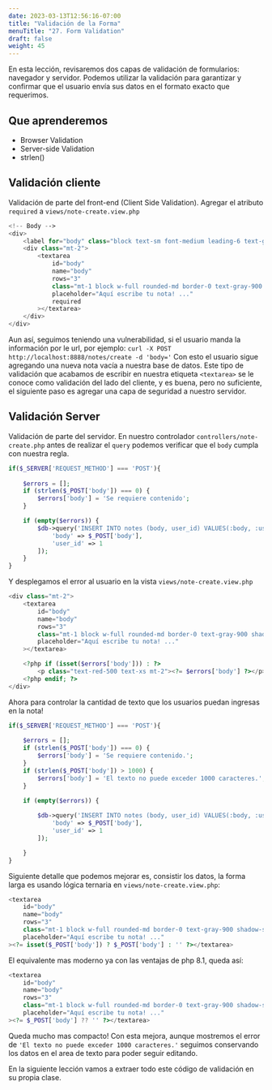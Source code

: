 ```yaml
---
date: 2023-03-13T12:56:16-07:00
title: "Validación de la Forma"
menuTitle: "27. Form Validation"
draft: false
weight: 45
---
```


En esta lección, revisaremos dos capas de validación de formularios: navegador y servidor. Podemos utilizar la validación para garantizar y confirmar que el usuario envía sus datos en el formato exacto que requerimos.

## Que aprenderemos
- Browser Validation
- Server-side Validation
- strlen()

## Validación cliente
Validación de parte del front-end (Client Side Validation).
Agregar el atributo `required` a `views/note-create.view.php`
```php
<!-- Body -->
<div>
	<label for="body" class="block text-sm font-medium leading-6 text-gray-900">Nota</label>
	<div class="mt-2">
		<textarea 
			id="body" 
			name="body" 
			rows="3" 
			class="mt-1 block w-full rounded-md border-0 text-gray-900 shadow-sm ring-1 ring-inset ring-gray-300 placeholder:text-gray-400 focus:ring-2 focus:ring-inset focus:ring-indigo-600 sm:py-1.5 sm:text-sm sm:leading-6" 
			placeholder="Aquí escribe tu nota! ..."
			required
		></textarea>
	</div>
</div>
```
Aun así, seguimos teniendo una vulnerabilidad, si el usuario manda la información por le url, por ejemplo:
`curl -X POST http://localhost:8888/notes/create -d 'body='`
Con esto el usuario sigue agregando una nueva nota vacía a nuestra base de datos.
Este tipo de validación que acabamos de escribir en nuestra etiqueta `<textarea>` se le conoce como validación del lado del cliente, y es buena, pero no suficiente, el siguiente paso es agregar una capa de seguridad a nuestro servidor.

## Validación Server
Validación de parte del servidor.
En nuestro controlador `controllers/note-create.php` antes de realizar el `query` podemos verificar que el `body` cumpla con nuestra regla.
```php
if($_SERVER['REQUEST_METHOD'] === 'POST'){
    
    $errors = [];
    if (strlen($_POST['body']) === 0) {
        $errors['body'] = 'Se requiere contenido';
    }

    if (empty($errors)) {
        $db->query('INSERT INTO notes (body, user_id) VALUES(:body, :user_id)', [
            'body' => $_POST['body'],
            'user_id' => 1
        ]);
    }
}
```
Y desplegamos el error al usuario en la vista `views/note-create.view.php`
```php
<div class="mt-2">
	<textarea 
		id="body" 
		name="body" 
		rows="3" 
		class="mt-1 block w-full rounded-md border-0 text-gray-900 shadow-sm ring-1 ring-inset ring-gray-300 placeholder:text-gray-400 focus:ring-2 focus:ring-inset focus:ring-indigo-600 sm:py-1.5 sm:text-sm sm:leading-6" 
		placeholder="Aquí escribe tu nota! ..."
	></textarea>

	<?php if (isset($errors['body'])) : ?>
		<p class="text-red-500 text-xs mt-2"><?= $errors['body'] ?></p>
	<?php endif; ?>
</div>
```
Ahora para controlar la cantidad de texto que los usuarios puedan ingresas en la nota!
```php
if($_SERVER['REQUEST_METHOD'] === 'POST'){
    
    $errors = [];
    if (strlen($_POST['body']) === 0) {
        $errors['body'] = 'Se requiere contenido.';
    }
    if (strlen($_POST['body']) > 1000) {
        $errors['body'] = 'El texto no puede exceder 1000 caracteres.';
    }

    if (empty($errors)) {
        
        $db->query('INSERT INTO notes (body, user_id) VALUES(:body, :user_id)', [
            'body' => $_POST['body'],
            'user_id' => 1
        ]);

    }
}
```
Siguiente detalle que podemos mejorar es, consistir los datos, la forma larga es usando lógica ternaria en `views/note-create.view.php`:
```php
<textarea 
	id="body" 
	name="body" 
	rows="3" 
	class="mt-1 block w-full rounded-md border-0 text-gray-900 shadow-sm ring-1 ring-inset ring-gray-300 placeholder:text-gray-400 focus:ring-2 focus:ring-inset focus:ring-indigo-600 sm:py-1.5 sm:text-sm sm:leading-6" 
	placeholder="Aquí escribe tu nota! ..."
><?= isset($_POST['body']) ? $_POST['body'] : '' ?></textarea>
```
El equivalente mas moderno ya con las ventajas de php 8.1, queda así:
```php
<textarea 
	id="body" 
	name="body" 
	rows="3" 
	class="mt-1 block w-full rounded-md border-0 text-gray-900 shadow-sm ring-1 ring-inset ring-gray-300 placeholder:text-gray-400 focus:ring-2 focus:ring-inset focus:ring-indigo-600 sm:py-1.5 sm:text-sm sm:leading-6" 
	placeholder="Aquí escribe tu nota! ..."
><?= $_POST['body'] ?? '' ?></textarea>
```
Queda mucho mas compacto!
Con esta mejora, aunque mostremos el error de `'El texto no puede exceder 1000 caracteres.'` seguimos conservando los datos en el area de texto para poder seguir editando.

En la siguiente lección vamos a extraer todo este código de validación en su propia clase.




